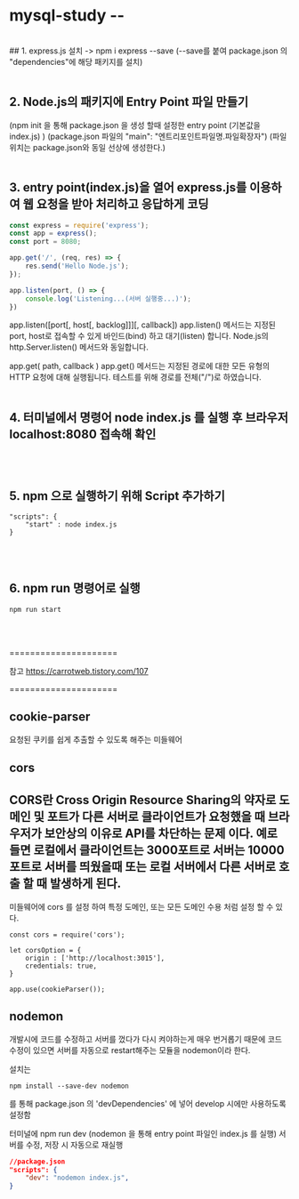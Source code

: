 # mysql-study -- 
<br/>
## 1. express.js 설치 -> npm i express --save 
(--save를 붙여 package.json 의 "dependencies"에 해당 패키지를 설치)
<br/>
<br/>

## 2. Node.js의 패키지에 Entry Point 파일 만들기
(npm init 을 통해 package.json 을 생성 할때 설정한 entry point (기본값을 index.js) )
(package.json 파일의 "main": "엔트리포인트파일명.파일확장자")
(파일 위치는 package.json와 동일 선상에 생성한다.)
<br/>
<br/>

## 3. entry point(index.js)을 열어 express.js를 이용하여 웹 요청을 받아 처리하고 응답하게 코딩


``` Javascript
const express = require('express');
const app = express();
const port = 8080;

app.get('/', (req, res) => {
    res.send('Hello Node.js');
});

app.listen(port, () => {
    console.log('Listening...(서버 실행중...)');
})
```

app.listen([port[, host[, backlog]]][, callback])
app.listen() 메서드는 지정된 port, host로 접속할 수 있게 바인드(bind) 하고 대기(listen) 합니다. Node.js의 http.Server.listen() 메서드와 동일합니다.

app.get( path, callback )
app.get() 메서드는 지정된 경로에 대한 모든 유형의 HTTP 요청에 대해 실행됩니다. 테스트를 위해 경로를 전체("/")로 하였습니다.
<br/>
<br/>

## 4. 터미널에서 명령어 node index.js 를 실행 후 브라우저 localhost:8080 접속해 확인
<br/>
<br/>

## 5. npm 으로 실행하기 위해 Script 추가하기

``` JS
"scripts": {
    "start" : node index.js
}
```
<br/>
<br/>

## 6. npm run 명령어로 실행

```
npm run start
```
<br/>
<br/>

=====================

참고
https://carrotweb.tistory.com/107

=====================



## cookie-parser

요청된 쿠키를 쉽게 추출할 수 있도록 해주는 미들웨어


## cors
CORS란 Cross Origin Resource Sharing의 약자로 도메인 및 포트가 다른 서버로 클라이언트가 요청했을 때 브라우저가 보안상의 이유로 API를 차단하는 문제 이다. 예로 들면 로컬에서 클라이언트는 3000포트로 서버는 10000 포트로 서버를 띄웠을때 또는 로컬 서버에서 다른 서버로 호출 할 때 발생하게 된다.
---

미들웨어에 cors 를 설정 하여 특정 도메인, 또는 모든 도메인 수용 처럼 설정 할 수 있다.
``` JS
const cors = require('cors');

let corsOption = {
    origin : ['http://localhost:3015'],
    credentials: true,
}

app.use(cookieParser());
```


## nodemon
개발시에 코드를 수정하고 서버를 껐다가 다시 켜야하는게 매우 번거롭기 때문에 코드 수정이 있으면 서버를 자동으로 restart해주는 모듈을 nodemon이라 한다.


설치는 
```
npm install --save-dev nodemon
```
를 통해 package.json 의 'devDependencies' 에 넣어 develop 시에만 사용하도록 설정함

터미널에 npm run dev (nodemon 을 통해 entry point 파일인 index.js 를 실행)
서버를 수정, 저장 시 자동으로 재실행
``` JSON
//package.json
"scripts": {
    "dev": "nodemon index.js",
}
```